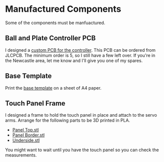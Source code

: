 Manufactured Components
=======================

Some of the components must be manfuactured.

Ball and Plate Controller PCB
-----------------------------

I designed a [custom PCB for the controller](https://oshwlab.com/nclement/ball-and-plate-controller). This PCB can be ordered from JLCPCB. The minimum order is 5, so I still have a few left over. If you're in the Newcastle area, let me know and I'll give you one of my spares.

Base Template
-------------

Print the [base template](../CADv2/BasePlate.pdf) on a sheet of A4 paper.

Touch Panel Frame
-----------------

I designed a frame to hold the touch panel in place and attach to the servo arms. Arrange for the following parts to be 3D printed in PLA.

* [Panel Top.stl](../CADv2/Panel+Top.stl)
* [Panel Border.stl](../CADv2/Panel+Border.stl)
* [Underside.stl](../CADv2/Underside.stl)

You might want to wait until you have the touch panel so you can check the measurements.
